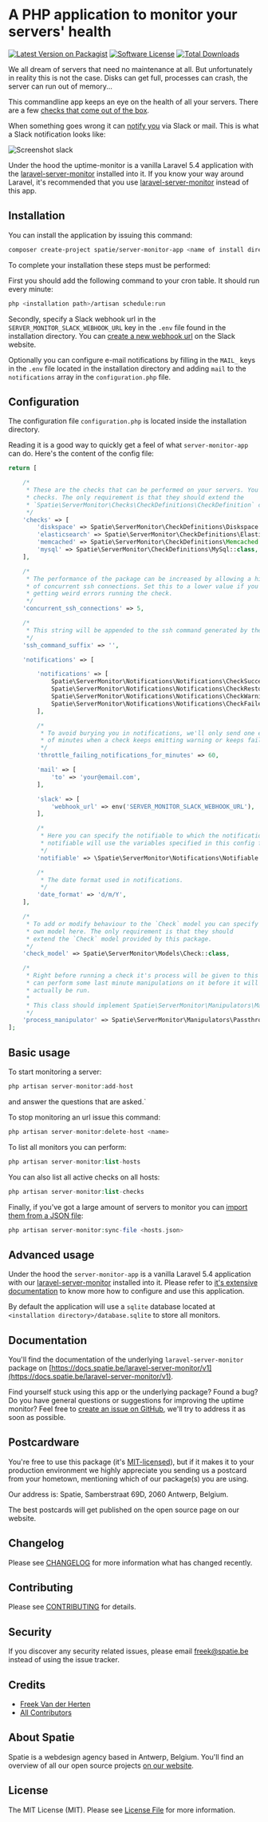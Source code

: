 # A PHP application to monitor your servers' health

[![Latest Version on Packagist](https://img.shields.io/packagist/v/spatie/server-monitor-app.svg?style=flat-square)](https://packagist.org/packages/spatie/server-monitor-app)
[![Software License](https://img.shields.io/badge/license-MIT-brightgreen.svg?style=flat-square)](LICENSE.md)
[![Total Downloads](https://img.shields.io/packagist/dt/spatie/server-monitor-app.svg?style=flat-square)](https://packagist.org/packages/spatie/server-monitor-app)

We all dream of servers that need no maintenance at all. But unfortunately in reality this is not the case. Disks can get full, processes can crash, the server can run out of memory...

This commandline app keeps an eye on the health of all your servers. There are a few [checks that come out of the box](https://docs.spatie.be/laravel-server-monitor/v1/monitoring-basics/built-in-checks).

When something goes wrong it can [notify you](https://docs.spatie.be/laravel-server-monitor/v1/monitoring-basics/notifications-and-events) via Slack or mail. This is what a Slack notification looks like:

![Screenshot slack](https://docs.spatie.be/images/server-monitor/check-failed.jpg)


Under the hood the uptime-monitor is a vanilla Laravel 5.4 application with the [laravel-server-monitor](https://docs.spatie.be/laravel-server-monitor) installed into it. If you know your way around Laravel, it's recommended that you use [laravel-server-monitor](https://docs.spatie.be/laravel-server-monitor) instead of this app.

## Installation

You can install the application by issuing this command:

```bash
composer create-project spatie/server-monitor-app <name of install directory>
```

To complete your installation these steps must be performed:
            
First you should add the following command to your cron table. It should run
every minute:

```bash
php <installation path>/artisan schedule:run
```

Secondly, specify a Slack webhook url in the `SERVER_MONITOR_SLACK_WEBHOOK_URL` key 
in the `.env` file found in the installation directory. 
You can [create a new webhook url](https://my.slack.com/services/new/incoming-webhook/) on the Slack website.

Optionally you can configure e-mail notifications by filling in the `MAIL_` keys in the `.env` file located in the
installation directory and adding `mail` to the `notifications` array in the `configuration.php` file.

## Configuration

The configuration file `configuration.php` is located inside the installation directory.

Reading it is a good way to quickly get a feel of what `server-monitor-app` can do. Here's the content of the config file:

```php
return [

    /*
     * These are the checks that can be performed on your servers. You can add your own
     * checks. The only requirement is that they should extend the
     * `Spatie\ServerMonitor\Checks\CheckDefinitions\CheckDefinition` class.
     */
    'checks' => [
        'diskspace' => Spatie\ServerMonitor\CheckDefinitions\Diskspace::class,
        'elasticsearch' => Spatie\ServerMonitor\CheckDefinitions\Elasticsearch::class,
        'memcached' => Spatie\ServerMonitor\CheckDefinitions\Memcached::class,
        'mysql' => Spatie\ServerMonitor\CheckDefinitions\MySql::class,
    ],

    /*
     * The performance of the package can be increased by allowing a high number
     * of concurrent ssh connections. Set this to a lower value if you're
     * getting weird errors running the check.
     */
    'concurrent_ssh_connections' => 5,

    /*
     * This string will be appended to the ssh command generated by the package.
     */
    'ssh_command_suffix' => '',

    'notifications' => [

        'notifications' => [
            Spatie\ServerMonitor\Notifications\Notifications\CheckSucceeded::class => [],
            Spatie\ServerMonitor\Notifications\Notifications\CheckRestored::class => ['slack'],
            Spatie\ServerMonitor\Notifications\Notifications\CheckWarning::class => ['slack'],
            Spatie\ServerMonitor\Notifications\Notifications\CheckFailed::class => ['slack'],
        ],

        /*
         * To avoid burying you in notifications, we'll only send one every given amount
         * of minutes when a check keeps emitting warning or keeps failing.
         */
        'throttle_failing_notifications_for_minutes' => 60,

        'mail' => [
            'to' => 'your@email.com',
        ],

        'slack' => [
            'webhook_url' => env('SERVER_MONITOR_SLACK_WEBHOOK_URL'),
        ],

        /*
         * Here you can specify the notifiable to which the notifications should be sent. The default
         * notifiable will use the variables specified in this config file.
         */
        'notifiable' => \Spatie\ServerMonitor\Notifications\Notifiable::class,

        /*
         * The date format used in notifications.
         */
        'date_format' => 'd/m/Y',
    ],

    /*
     * To add or modify behaviour to the `Check` model you can specify your
     * own model here. The only requirement is that they should
     * extend the `Check` model provided by this package.
     */
    'check_model' => Spatie\ServerMonitor\Models\Check::class,

    /*
     * Right before running a check it's process will be given to this class. Here you
     * can perform some last minute manipulations on it before it will
     * actually be run.
     *
     * This class should implement Spatie\ServerMonitor\Manipulators\Manipulator
     */
    'process_manipulator' => Spatie\ServerMonitor\Manipulators\Passthrough::class,
];
```

## Basic usage

To start monitoring a server:

```php
php artisan server-monitor:add-host
```

and answer the questions that are asked.`

To stop monitoring an url issue this command:

```php
php artisan server-monitor:delete-host <name>
```

To list all monitors you can perform:

```php
php artisan server-monitor:list-hosts
```

You can also list all active checks on all hosts:

```php
php artisan server-monitor:list-checks
```

Finally, if you've got a large amount of servers to monitor you can [import them from a JSON file](https://docs.spatie.be/laravel-server-monitor/v1/monitoring-basics/managing-hosts#syncing-from-a-file):

```php
php artisan server-monitor:sync-file <hosts.json>
```

## Advanced usage

Under the hood the `server-monitor-app` is a vanilla Laravel 5.4 application with our [laravel-server-monitor](https://github.com/spatie/laravel-server-monitor) installed into it. Please refer to [it's extensive documentation](https://docs.spatie.be/laravel-server-monitor) to know more how to configure and use this application. 

By default the application will use a `sqlite` database located at `<installation directory>/database.sqlite` to store all monitors.

## Documentation

You'll find the documentation of the underlying `laravel-server-monitor` package on [https://docs.spatie.be/laravel-server-monitor/v1](https://docs.spatie.be/laravel-server-monitor/v1). 

Find yourself stuck using this app or the underlying package? Found a bug? Do you have general questions or suggestions for improving the uptime monitor? Feel free to [create an issue on GitHub](https://github.com/spatie/laravel-server-monitor/issues), we'll try to address it as soon as possible.

## Postcardware

You're free to use this package (it's [MIT-licensed](LICENSE.md)), but if it makes it to your production environment we highly appreciate you sending us a postcard from your hometown, mentioning which of our package(s) you are using.

Our address is: Spatie, Samberstraat 69D, 2060 Antwerp, Belgium.

The best postcards will get published on the open source page on our website.

## Changelog

Please see [CHANGELOG](CHANGELOG.md) for more information what has changed recently.

## Contributing

Please see [CONTRIBUTING](CONTRIBUTING.md) for details.

## Security

If you discover any security related issues, please email freek@spatie.be instead of using the issue tracker.

## Credits

- [Freek Van der Herten](https://github.com/freekmurze)
- [All Contributors](../../contributors)

## About Spatie
Spatie is a webdesign agency based in Antwerp, Belgium. You'll find an overview of all our open source projects [on our website](https://spatie.be/opensource).

## License

The MIT License (MIT). Please see [License File](LICENSE.md) for more information.
